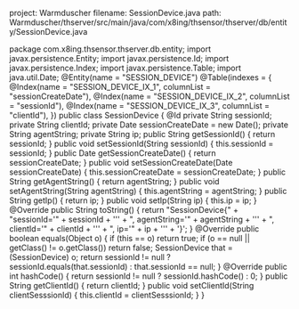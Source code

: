 project: Warmduscher
filename: SessionDevice.java
path: Warmduscher/thserver/src/main/java/com/x8ing/thsensor/thserver/db/entity/SessionDevice.java

package com.x8ing.thsensor.thserver.db.entity;
import javax.persistence.Entity;
import javax.persistence.Id;
import javax.persistence.Index;
import javax.persistence.Table;
import java.util.Date;
@Entity(name = "SESSION_DEVICE")
@Table(indexes = {
        @Index(name = "SESSION_DEVICE_IX_1", columnList = "sessionCreateDate"),
        @Index(name = "SESSION_DEVICE_IX_2", columnList = "sessionId"),
        @Index(name = "SESSION_DEVICE_IX_3", columnList = "clientId"),
})
public class SessionDevice {
    @Id
    private String sessionId;
    private String clientId;
    private Date sessionCreateDate = new Date();
    private String agentString;
    private String ip;
    public String getSessionId() {
        return sessionId;
    }
    public void setSessionId(String sessionId) {
        this.sessionId = sessionId;
    }
    public Date getSessionCreateDate() {
        return sessionCreateDate;
    }
    public void setSessionCreateDate(Date sessionCreateDate) {
        this.sessionCreateDate = sessionCreateDate;
    }
    public String getAgentString() {
        return agentString;
    }
    public void setAgentString(String agentString) {
        this.agentString = agentString;
    }
    public String getIp() {
        return ip;
    }
    public void setIp(String ip) {
        this.ip = ip;
    }
    @Override
    public String toString() {
        return "SessionDevice{" +
                "sessionId='" + sessionId + '\'' +
                ", agentString='" + agentString + '\'' +
                ", clientId='" + clientId + '\'' +
                ", ip='" + ip + '\'' +
                '}';
    }
    @Override
    public boolean equals(Object o) {
        if (this == o) return true;
        if (o == null || getClass() != o.getClass()) return false;
        SessionDevice that = (SessionDevice) o;
        return sessionId != null ? sessionId.equals(that.sessionId) : that.sessionId == null;
    }
    @Override
    public int hashCode() {
        return sessionId != null ? sessionId.hashCode() : 0;
    }
    public String getClientId() {
        return clientId;
    }
    public void setClientId(String clientSesssionId) {
        this.clientId = clientSesssionId;
    }
}
